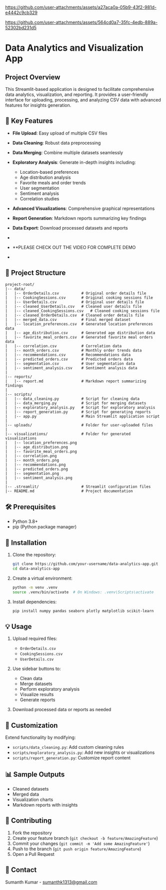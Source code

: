 

https://github.com/user-attachments/assets/a27aca0a-05b9-43f2-981d-e4442c9cb329



https://github.com/user-attachments/assets/564cd0a7-35fc-4edb-889a-52302bd231d5

# Data Analytics and Visualization App

## Project Overview

This Streamlit-based application is designed to facilitate comprehensive data analytics, visualization, and reporting. It provides a user-friendly interface for uploading, processing, and analyzing CSV data with advanced features for insights generation.

## 🌟 Key Features

- **File Upload**: Easy upload of multiple CSV files
- **Data Cleaning**: Robust data preprocessing
- **Data Merging**: Combine multiple datasets seamlessly
- **Exploratory Analysis**: Generate in-depth insights including:
  - Location-based preferences
  - Age distribution analysis
  - Favorite meals and order trends
  - User segmentation
  - Sentiment analysis
  - Correlation studies

- **Advanced Visualizations**: Comprehensive graphical representations
- **Report Generation**: Markdown reports summarizing key findings
- **Data Export**: Download processed datasets and reports
- 
- **PLEASE CHECK OUT THE VIDEO FOR COMPLETE DEMO
- 
## 📂 Project Structure

```
project-root/
|-- data/
|   |-- OrderDetails.csv          # Original order details file
|   |-- CookingSessions.csv       # Original cooking sessions file
|   |-- UserDetails.csv           # Original user details file
|   |-- cleaned_UserDetails.csv   # Cleaned user details file
|   |-- cleaned_CookingSessions.csv   # Cleaned cooking sessions file
|   |-- cleaned_OrderDetails.csv  # Cleaned order details file
|   |-- merged_data.csv           # Final merged dataset
|   |-- location_preferences.csv  # Generated location preferences data
|   |-- age_distribution.csv      # Generated age distribution data
|   |-- favorite_meal_orders.csv  # Generated favorite meal orders data
|   |-- correlation.csv           # Correlation data
|   |-- month_orders.csv          # Monthly order trends data
|   |-- recommendations.csv       # Recommendations data
|   |-- predicted_orders.csv      # Predicted orders data
|   |-- segmentation.csv          # User segmentation data
|   |-- sentiment_analysis.csv    # Sentiment analysis data
|
|-- reports/
|   |-- report.md                 # Markdown report summarizing findings
|
|-- scripts/
|   |-- data_cleaning.py          # Script for cleaning data
|   |-- data_merging.py           # Script for merging datasets
|   |-- exploratory_analysis.py   # Script for exploratory analysis
|   |-- report_generation.py      # Script for generating reports
|   |-- app.py                    # Main Streamlit application script
|
|-- uploads/                      # Folder for user-uploaded files
|
|-- visualizations/               # Folder for generated visualizations
|   |-- location_preferences.png
|   |-- age_distribution.png
|   |-- favorite_meal_orders.png
|   |-- correlation.png
|   |-- month_orders.png
|   |-- recommendations.png
|   |-- predicted_orders.png
|   |-- segmentation.png
|   |-- sentiment_analysis.png
|
|-- .streamlit/                   # Streamlit configuration files
|-- README.md                     # Project documentation
```

## 🛠 Prerequisites

- Python 3.8+
- pip (Python package manager)

## 🚀 Installation

1. Clone the repository:
   ```bash
   git clone https://github.com/your-username/data-analytics-app.git
   cd data-analytics-app
   ```

2. Create a virtual environment:
   ```bash
   python -m venv .venv
   source .venv/bin/activate  # On Windows: .venv\Scripts\activate
   ```

3. Install dependencies:
   ```bash
   pip install numpy pandas seaborn plotly matplotlib scikit-learn
   ```

## 💡 Usage

1. Upload required files:
   - `OrderDetails.csv`
   - `CookingSessions.csv`
   - `UserDetails.csv`

2. Use sidebar buttons to:
   - Clean data
   - Merge datasets
   - Perform exploratory analysis
   - Visualize results
   - Generate reports

3. Download processed data or reports as needed

## 🔧 Customization

Extend functionality by modifying:
- `scripts/data_cleaning.py`: Add custom cleaning rules
- `scripts/exploratory_analysis.py`: Add new insights or visualizations
- `scripts/report_generation.py`: Customize report content

## 📊 Sample Outputs

- Cleaned datasets
- Merged data
- Visualization charts
- Markdown reports with insights

## 🤝 Contributing

1. Fork the repository
2. Create your feature branch (`git checkout -b feature/AmazingFeature`)
3. Commit your changes (`git commit -m 'Add some AmazingFeature'`)
4. Push to the branch (`git push origin feature/AmazingFeature`)
5. Open a Pull Request



## 📧 Contact

Sumanth Kumar - [sumanthk1313@gmail.com](mailto:sumanthk1313@gmail.com)

